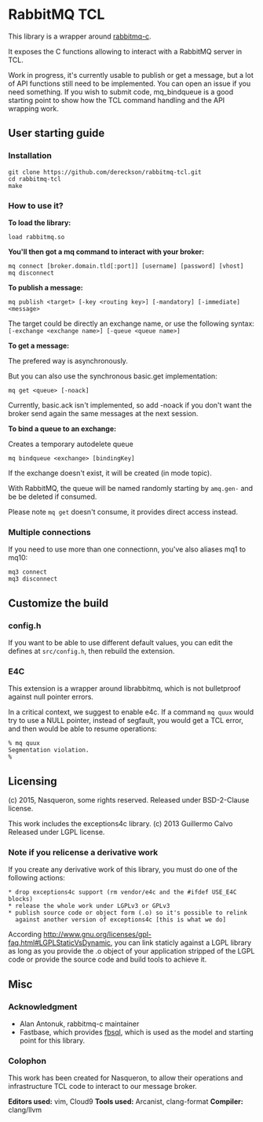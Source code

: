 # RabbitMQ TCL

This library is a wrapper around [rabbitmq-c](https://github.com/alanxz/rabbitmq-c).

It exposes the C functions allowing to interact with a RabbitMQ server in TCL.

Work in progress, it's currently usable to publish or get a message, but a lot
of API functions still need to be implemented. You can open an issue if you need
something. If you wish to submit code, mq_bindqueue is a good starting point to
show how the TCL command handling and the API wrapping work.

## User starting guide

### Installation

```
git clone https://github.com/dereckson/rabbitmq-tcl.git
cd rabbitmq-tcl
make
```

### How to use it?

**To load the library:**

```
load rabbitmq.so
```

**You'll then got a mq command to interact with your broker:**

```
mq connect [broker.domain.tld[:port]] [username] [password] [vhost]
mq disconnect
```

**To publish a message:**

```
mq publish <target> [-key <routing key>] [-mandatory] [-immediate] <message>
```

The target could be directly an exchange name, or use the following syntax:
`[-exchange <exchange name>] [-queue <queue name>]`

**To get a message:**

The prefered way is asynchronously.

But you can also use the synchronous basic.get implementation:

```
mq get <queue> [-noack]
```

Currently, basic.ack isn't implemented, so add -noack if you don't want the
broker send again the same messages at the next session.

**To bind a queue to an exchange:**

Creates a temporary autodelete queue

```
mq bindqueue <exchange> [bindingKey]
```

If the exchange doesn't exist, it will be created (in mode topic).

With RabbitMQ, the queue will be named randomly starting by `amq.gen-` and be
be deleted if consumed.

Please note `mq get` doesn't consume, it provides direct access instead.

### Multiple connections

If you need to use more than one connectionn, you've also aliases mq1 to mq10:

```
mq3 connect
mq3 disconnect
```

## Customize the build

### config.h

If you want to be able to use different default values, you can edit the defines
at `src/config.h`, then rebuild the extension.

### E4C

This extension is a wrapper around librabbitmq, which is not bulletproof against
null pointer errors.

In a critical context, we suggest to enable e4c. If a command `mq quux` would
try to use a NULL pointer, instead of segfault, you would get a TCL error,
and then would be able to resume operations:

```
% mq quux
Segmentation violation.
%
```

## Licensing

(c) 2015, Nasqueron, some rights reserved.
Released under BSD-2-Clause license.

This work includes the exceptions4c library.
(c) 2013 Guillermo Calvo
Released under LGPL license.

### Note if you relicense a derivative work

If you create any derivative work of this library, you must do one of the
following actions:

    * drop exceptions4c support (rm vendor/e4c and the #ifdef USE_E4C blocks)
    * release the whole work under LGPLv3 or GPLv3
    * publish source code or object form (.o) so it's possible to relink
      against another version of exceptions4c [this is what we do]

According http://www.gnu.org/licenses/gpl-faq.html#LGPLStaticVsDynamic, you can
link staticly against a LGPL library as long as you provide the .o object of
your application stripped of the LGPL code or provide the source code and build
tools to achieve it.

## Misc

### Acknowledgment

* Alan Antonuk, rabbitmq-c maintainer
* Fastbase, which provides [fbsql](http://www.fastbase.co.nz/fbsql/fbsql.c),
  which is used as the model and starting point for this library.

### Colophon

This work has been created for Nasqueron, to allow their operations and
infrastructure TCL code to interact to our message broker.

**Editors used:** vim, Cloud9
**Tools used:** Arcanist, clang-format
**Compiler:** clang/llvm
